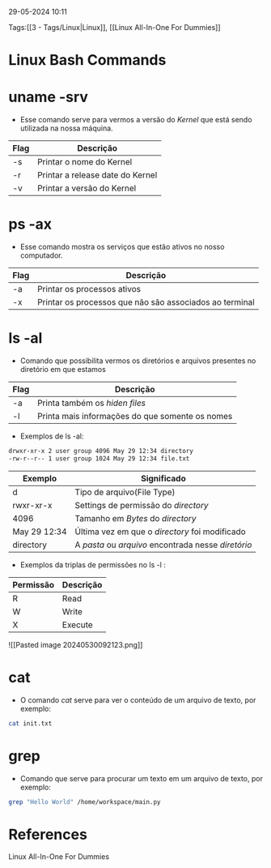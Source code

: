 29-05-2024 10:11

Tags:[[3 - Tags/Linux|Linux]], [[Linux All-In-One For Dummies]]

# Linux Bash Commands

# uname -srv
+ Esse comando serve para vermos a versão do *Kernel* que está sendo utilizada na nossa máquina.

| Flag | Descrição                        |
| ---- | -------------------------------- |
| -s   | Printar o nome do Kernel         |
| -r   | Printar a release date do Kernel |
| -v   | Printar a versão do Kernel       |

# ps -ax
+ Esse comando mostra os serviços que estão ativos no nosso computador.

| Flag | Descrição                                               |
| ---- | ------------------------------------------------------- |
| -a   | Printar os processos ativos                             |
| -x   | Printar os processos que não são associados ao terminal |

# ls -al

+ Comando que possibilita vermos os diretórios e arquivos presentes no diretório em que estamos

| Flag | Descrição                                       |
| ---- | ----------------------------------------------- |
| -a   | Printa também os *hiden files*                  |
| -l   | Printa mais informações do que somente os nomes |
+ Exemplos de ls -al: 
```bash
drwxr-xr-x 2 user group 4096 May 29 12:34 directory
-rw-r--r-- 1 user group 1024 May 29 12:34 file.txt
```

| Exemplo      | Significado                                         |
| ------------ | --------------------------------------------------- |
| d            | Tipo de arquivo(File Type)                          |
| rwxr-xr-x    | Settings de permissão do *directory*                |
| 4096         | Tamanho em *Bytes* do *directory*                   |
| May 29 12:34 | Última vez em que o *directory* foi modificado      |
| directory    | A *pasta* ou *arquivo* encontrada nesse *diretório* |
+ Exemplos da triplas de permissões no ls -l :

| Permissão | Descrição |
| --------- | --------- |
| R         | Read      |
| W         | Write     |
| X         | Execute   |


![[Pasted image 20240530092123.png]]

# cat
+ O comando *cat* serve para ver o conteúdo de um arquivo de texto, por exemplo:
```bash
cat init.txt
```

# grep
+ Comando que serve para procurar um texto em um arquivo de texto, por exemplo:
```bash
grep "Hello World" /home/workspace/main.py
```
# References

Linux All-In-One For Dummies